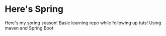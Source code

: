 # Here's Spring
Here's my spring season! Basic learning repo while following up tuts! Using maven and Spring Boot
